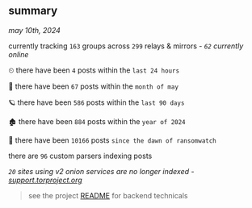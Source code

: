 
## summary
_may 10th, 2024_

currently tracking `163` groups across `299` relays & mirrors - _`62` currently online_

⏲ there have been `4` posts within the `last 24 hours`

🦈 there have been `67` posts within the `month of may`

🪐 there have been `586` posts within the `last 90 days`

🏚 there have been `884` posts within the `year of 2024`

🦕 there have been `10166` posts `since the dawn of ransomwatch`

there are `96` custom parsers indexing posts

_`20` sites using v2 onion services are no longer indexed - [support.torproject.org](https://support.torproject.org/onionservices/v2-deprecation/)_

> see the project [README](https://github.com/joshhighet/ransomwatch#ransomwatch--) for backend technicals
